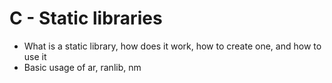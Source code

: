 # C - Static libraries

* What is a static library, how does it work, how to create one, and how to use it
* Basic usage of ar, ranlib, nm
